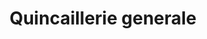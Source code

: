 ---
title: "Quincaillerie generale"
url: /bamako/quincaillerie-generale/
shop: matériel informatique
---